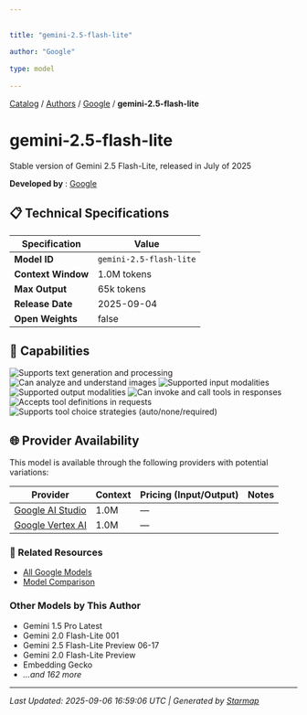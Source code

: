 ```yaml
---
  
  
title: "gemini-2.5-flash-lite"
  
author: "Google"
  
type: model
  
---
```

  
  
  
[Catalog](../../../..) / [Authors](../../..) / [Google](../..) / **gemini-2.5-flash-lite**
  
  
# gemini-2.5-flash-lite
  
Stable version of Gemini 2.5 Flash-Lite, released in July of 2025
  
  
**Developed by**
: 
[Google](../)
  
  
## 📋 Technical Specifications
  
| Specification | Value |
|---------|---------|
| **Model ID** | `gemini-2.5-flash-lite` |
| **Context Window** | 1.0M tokens |
| **Max Output** | 65k tokens |
| **Release Date** | 2025-09-04 |
| **Open Weights** | false |

  
## 🎯 Capabilities
  
![Supports text generation and processing](https://img.shields.io/badge/text-✓-blue) ![Can analyze and understand images](https://img.shields.io/badge/vision-✓-purple) ![Supported input modalities](https://img.shields.io/badge/input-text,image-teal) ![Supported output modalities](https://img.shields.io/badge/output-text-cyan) ![Can invoke and call tools in responses](https://img.shields.io/badge/tool__calls-✓-yellow) ![Accepts tool definitions in requests](https://img.shields.io/badge/tools-✓-yellow) ![Supports tool choice strategies (auto/none/required)](https://img.shields.io/badge/tool__choice-✓-yellow)
  
  
## 🌐 Provider Availability
  
This model is available through the following providers with potential variations:
  
  
| Provider | Context | Pricing (Input/Output) | Notes |
|---------|---------|---------|---------|
| [Google AI Studio](../../../providers/google-ai-studio/models/gemini-2.5-flash-lite.md) | 1.0M | — |  |
| [Google Vertex AI](../../../providers/google-vertex/models/gemini-2.5-flash-lite.md) | 1.0M | — |  |

  
### 🔗 Related Resources
  
- [All Google Models](../)
- [Model Comparison](../../../../models/)
  
  
### Other Models by This Author
  
- Gemini 1.5 Pro Latest
- Gemini 2.0 Flash-Lite 001
- Gemini 2.5 Flash-Lite Preview 06-17
- Gemini 2.0 Flash-Lite Preview
- Embedding Gecko
- _...and 162 more_
  
  
---
*Last Updated: 2025-09-06 16:59:06 UTC | Generated by [Starmap](https://github.com/agentstation/starmap)*